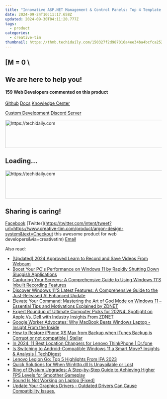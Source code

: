 ```yaml
---
title: "Innovative ASP.NET Management & Control Panels: Top 4 Template Packs From Creative Tim"
date: 2024-09-24T10:11:17.658Z
updated: 2024-09-30T04:11:20.777Z
tags:
  - product
categories:
  - creative-tim
thumbnail: https://thmb.techidaily.com/150327f2d987016a4ee34ba4bcfca25233b747d0406c31e769e57594f793215f.jpg
---
```


## \[M = 0 \

## We are here to help you!

#### 159 Web Developers commented on this product

[Github](https://github.com/creativetimofficial/argon-design-system) [Docs](https://tools.techidaily.com/creative-tim/products/) [Knowledge Center](https://tools.techidaily.com/creative-tim/products/) 

[Custom Development](https://tools.techidaily.com/creative-tim/products/) [Discord Server](https://discord.com/invite/FhCJCaHdQa) 

<!-- affiliate ads begin -->
<a href="https://aligracehair.sjv.io/c/5597632/1997635/19272" target="_top" id="1997635">
  <img src="//a.impactradius-go.com/display-ad/19272-1997635" border="0" alt="https://techidaily.com" width="728" height="90"/>
</a>
<img height="0" width="0" src="https://aligracehair.sjv.io/i/5597632/1997635/19272" style="position:absolute;visibility:hidden;" border="0" />
<!-- affiliate ads end -->

## Loading...

<!-- affiliate ads begin -->
<a href="https://ephamedtechinc.pxf.io/c/5597632/2136618/26400" target="_top" id="2136618">
  <img src="//a.impactradius-go.com/display-ad/26400-2136618" border="0" alt="https://techidaily.com" width="728" height="90"/>
</a>
<img height="0" width="0" src="https://ephamedtechinc.pxf.io/i/5597632/2136618/26400" style="position:absolute;visibility:hidden;" border="0" />
<!-- affiliate ads end -->

## Sharing is caring!

[Facebook](https://www.facebook.com/sharer/sharer.php?u=https://www.creative-tim.com/product/argon-design-system?src=sdkpreparse) [Twitter](https://twitter.com/intent/tweet?url=https://www.creative-tim.com/product/argon-design-system&text=Checkout this awesome product for web developers&via=creativetim) [Email](https://tools.techidaily.com/creative-tim/products/)

<ins class="adsbygoogle"
     style="display:block"
     data-ad-format="autorelaxed"
     data-ad-client="ca-pub-7571918770474297"
     data-ad-slot="1223367746"></ins>

<ins class="adsbygoogle"
     style="display:block"
     data-ad-client="ca-pub-7571918770474297"
     data-ad-slot="8358498916"
     data-ad-format="auto"
     data-full-width-responsive="true"></ins>

<span class="atpl-alsoreadstyle">Also read:</span>
<div><ul>
<li><a href="https://digital-screen-recording.techidaily.com/updated-2024-approved-learn-to-record-and-save-videos-from-webcam/"><u>[Updated] 2024 Approved Learn to Record and Save Videos From Webcam</u></a></li>
<li><a href="https://win-webster.techidaily.com/boost-your-pcs-performance-on-windows-11-by-rapidly-shutting-down-sluggish-applications/"><u>Boost Your PC's Performance on Windows 11 by Rapidly Shutting Down Sluggish Applications</u></a></li>
<li><a href="https://win-webster.techidaily.com/capturing-your-screens-a-comprehensive-guide-to-using-windows-11s-inbuilt-recording-features/"><u>Capturing Your Screens: A Comprehensive Guide to Using Windows 11'S Inbuilt Recording Features</u></a></li>
<li><a href="https://win-webster.techidaily.com/discover-windows-11s-latest-features-a-comprehensive-guide-to-the-just-released-ai-enhanced-update/"><u>Discover Windows 11'S Latest Features: A Comprehensive Guide to the Just-Released AI Enhanced Update</u></a></li>
<li><a href="https://win-webster.techidaily.com/elevate-your-command-mastering-the-art-of-god-mode-on-windows-11-essential-tips-and-motivations-explained-by-zdnet/"><u>Elevate Your Command: Mastering the Art of God Mode on Windows 11 – Essential Tips and Motivations Explained by ZDNET</u></a></li>
<li><a href="https://win-webster.techidaily.com/expert-roundup-of-ultimate-computer-picks-for-202n4-spotlight-on-apple-vs-dell-with-industry-insights-from-zdnet/"><u>Expert Roundup of Ultimate Computer Picks for 202N4: Spotlight on Apple Vs. Dell with Industry Insights From ZDNET</u></a></li>
<li><a href="https://win-webster.techidaily.com/google-worker-advocates-why-macbook-beats-windows-laptop-insight-from-the-inside/"><u>Google Worker Advocates: Why MacBook Beats Windows Laptop - Insight From the Inside</u></a></li>
<li><a href="https://blog-min.techidaily.com/how-to-restore-iphone-xs-max-from-backup-when-itunes-backup-is-corrupt-or-not-compatible-stellar-by-stellar-data-recovery-ios-iphone-data-recovery/"><u>How to Restore iPhone XS Max from Backup when iTunes Backup is Corrupt or not compatible | Stellar</u></a></li>
<li><a href="https://change-location.techidaily.com/in-2024-11-best-location-changers-for-lenovo-thinkphone-drfone-by-drfone-virtual-android/"><u>In 2024, 11 Best Location Changers for Lenovo ThinkPhone | Dr.fone</u></a></li>
<li><a href="https://win-webster.techidaily.com/is-switching-to-android-compatible-windows-11-a-smart-move-insights-and-analysis-techdigest/"><u>Is Switching to Android-Compatible Windows 11 a Smart Move? Insights & Analysis | TechDigest</u></a></li>
<li><a href="https://games-able.techidaily.com/lenovo-legion-go-top-5-highlights-from-ifa-2023/"><u>Lenovo Legion Go: Top 5 Highlights From IFA 2023</u></a></li>
<li><a href="https://techtrends.techidaily.com/quick-solutions-for-when-winhttpdll-is-unavailable-or-lost/"><u>Quick Solutions for When Winhttp.dll Is Unavailable or Lost</u></a></li>
<li><a href="https://win-answers.techidaily.com/ring-of-elysium-upgrades-a-step-by-step-guide-to-achieving-higher-fps-levels-for-smoother-gameplay/"><u>Ring of Elysium Upgrades: A Step-by-Step Guide to Achieving Higher FPS Levels for Smoother Gameplay</u></a></li>
<li><a href="https://sound-issues.techidaily.com/sound-is-not-working-on-laptop-fixed/"><u>Sound Is Not Working on Laptop [Fixed]</u></a></li>
<li><a href="https://driver-error.techidaily.com/1721101252947-update-your-graphics-drivers-outdated-drivers-can-cause-compatibility-issues/"><u>Update Your Graphics Drivers - Outdated Drivers Can Cause Compatibility Issues.</u></a></li>
</ul></div>

